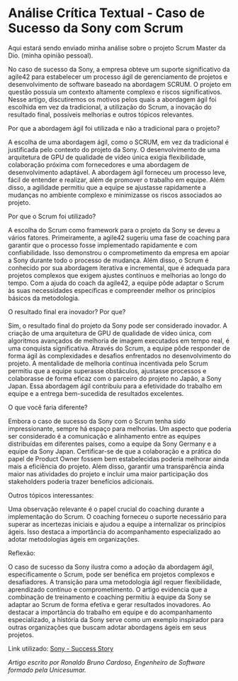 # Análise Crítica Textual - Caso de Sucesso da Sony com Scrum
Aqui estará sendo enviado minha análise sobre o projeto Scrum Master da Dio. (minha opinião pessoal).

No caso de sucesso da Sony, a empresa obteve um suporte significativo da agile42 para estabelecer um processo ágil de gerenciamento de projetos e desenvolvimento de software baseado na abordagem SCRUM. O projeto em questão possuía um contexto altamente complexo e riscos significativos. Nesse artigo, discutiremos os motivos pelos quais a abordagem ágil foi escolhida em vez da tradicional, a utilização do Scrum, a inovação do resultado final, possíveis melhorias e outros tópicos relevantes.

Por que a abordagem ágil foi utilizada e não a tradicional para o projeto?

A escolha de uma abordagem ágil, como o SCRUM, em vez da tradicional é justificada pelo contexto do projeto da Sony. O desenvolvimento de uma arquitetura de GPU de qualidade de vídeo única exigia flexibilidade, colaboração próxima com fornecedores e uma abordagem de desenvolvimento adaptável. A abordagem ágil forneceu um processo leve, fácil de entender e realizar, além de promover o trabalho em equipe. Além disso, a agilidade permitiu que a equipe se ajustasse rapidamente a mudanças no ambiente complexo e minimizasse os riscos associados ao projeto.

Por que o Scrum foi utilizado?

A escolha do Scrum como framework para o projeto da Sony se deveu a vários fatores. Primeiramente, a agile42 sugeriu uma fase de coaching para garantir que o processo fosse implementado rapidamente e com confiabilidade. Isso demonstrou o comprometimento da empresa em apoiar a Sony durante todo o processo de mudança. Além disso, o Scrum é conhecido por sua abordagem iterativa e incremental, que é adequada para projetos complexos que exigem ajustes contínuos e melhorias ao longo do tempo. Com a ajuda do coach da agile42, a equipe pôde adaptar o Scrum às suas necessidades específicas e compreender melhor os princípios básicos da metodologia.

O resultado final era inovador? Por que?

Sim, o resultado final do projeto da Sony pode ser considerado inovador. A criação de uma arquitetura de GPU de qualidade de vídeo única, com algoritmos avançados de melhoria de imagem executados em tempo real, é uma conquista significativa. Através do Scrum, a equipe pôde responder de forma ágil às complexidades e desafios enfrentados no desenvolvimento do projeto. A mentalidade de melhoria contínua incentivada pelo Scrum permitiu que a equipe superasse obstáculos, ajustasse processos e colaborasse de forma eficaz com o parceiro do projeto no Japão, a Sony Japan. Essa abordagem ágil contribuiu para a efetividade do trabalho em equipe e a entrega bem-sucedida de resultados excelentes.

O que você faria diferente?

Embora o caso de sucesso da Sony com o Scrum tenha sido impressionante, sempre há espaço para melhorias. Um aspecto que poderia ser considerado é a comunicação e alinhamento entre as equipes distribuídas em diferentes países, como a equipe da Sony Germany e a equipe da Sony Japan. Certificar-se de que a colaboração e a prática do papel de Product Owner fossem bem estabelecidas poderia melhorar ainda mais a eficiência do projeto. Além disso, garantir uma transparência ainda maior nas atividades do projeto e incluir uma maior participação dos stakeholders poderia trazer benefícios adicionais.

Outros tópicos interessantes:

Uma observação relevante é o papel crucial do coaching durante a implementação do Scrum. O coaching forneceu o suporte necessário para superar as incertezas iniciais e ajudou a equipe a internalizar os princípios ágeis. Isso destaca a importância do acompanhamento especializado ao adotar metodologias ágeis em organizações.

Reflexão:

O caso de sucesso da Sony ilustra como a adoção da abordagem ágil, especificamente o Scrum, pode ser benéfica em projetos complexos e desafiadores. A transição para uma metodologia ágil requer flexibilidade, aprendizado contínuo e comprometimento. O artigo evidencia que a combinação de treinamento e coaching permitiu à equipe da Sony se adaptar ao Scrum de forma efetiva e gerar resultados inovadores. Ao destacar a importância do trabalho em equipe e do acompanhamento especializado, a história da Sony serve como um exemplo inspirador para outras organizações que buscam adotar abordagens ágeis em seus projetos.

Link utilizado: [Sony - Success Story](https://www.agile42.com/en/success-stories/success-story-sony)

*Artigo escrito por Ronaldo Bruno Cardoso, Engenheiro de Software formado pela Unicesumar.*


